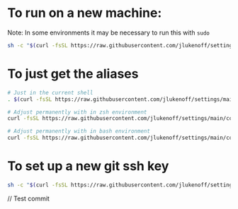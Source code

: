 # To run on a new machine:

Note: In some environments it may be necessary to run this with `sudo`

```sh
sh -c "$(curl -fsSL https://raw.githubusercontent.com/jlukenoff/settings/main/setup.sh)"
```

# To just get the aliases

```sh
# Just in the current shell
. $(curl -fsSL https://raw.githubusercontent.com/jlukenoff/settings/main/configs/aliases)

# Adjust permanently with in zsh environment
curl -fsSL https://raw.githubusercontent.com/jlukenoff/settings/main/configs/aliases >> ~/.zshrc

# Adjust permanently with in bash environment
curl -fsSL https://raw.githubusercontent.com/jlukenoff/settings/main/configs/aliases >> ~/.bash_aliases
```

# To set up a new git ssh key

```sh
sh -c "$(curl -fsSL https://raw.githubusercontent.com/jlukenoff/settings/main/scripts/configure_git.sh)"
```


// Test commit

